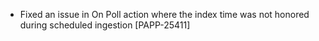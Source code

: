 * Fixed an issue in On Poll action where the index time was not honored during scheduled ingestion [PAPP-25411]